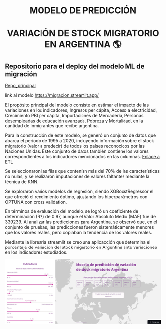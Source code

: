 <div align="center">

# MODELO DE PREDICCIÓN 
# VARIACIÓN DE STOCK MIGRATORIO EN ARGENTINA 🌎
</div>

## Repositorio para el deploy del modelo ML de migración 

[Repo_principal](https://github.com/DATASCIENTISTSHENRY/PF_DataScience_Migraciones)

link al modelo https://migracion.streamlit.app/

El propósito principal del modelo consiste en estimar el impacto de las variaciones en los indicadores, Ingresos per cápita, Acceso a electricidad, Crecimiento PBI per cápita, Importaciones de Mercadería, Personas desempleadas de educación avanzada, Pobreza y Mortalidad, en la cantidad de inmigrantes que recibe argentina.

Para la construcción de este modelo, se generó un conjunto de datos que abarca el período de 1995 a 2020, incluyendo información sobre el stock migratorio (valor a predecir) de todos los países reconocidos por las Naciones Unidas. Este conjunto de datos también contiene los valores correspondientes a los indicadores mencionados en las columnas. [Enlace a ETL](EDA_ETL/EDA_datasets_internacionales.ipynb)

Se seleccionaron las filas que contenían más del 70% de las características no nulas, y se realizaron imputaciones de valores faltantes mediante la técnica de KNN.

Se exploraron varios modelos de regresión, siendo XGBoostRegressor el que ofreció el rendimiento óptimo, ajustando los hiperparámetros con OPTUNA con cross validation.

En términos de evaluación del modelo, se logró un coeficiente de determinación (R2) de 0.97, aunque el Valor Absoluto Medio (MAE) fue de 339239. Al analizar las predicciones para Argentina, se observó que, en el conjunto de pruebas, las predicciones fueron sistemáticamente menores que los valores reales, pero copiaban la tendencia de los valores reales.

Mediante la librearia streamlit se creo una aplicacción que determina el porcentaje de variacion del stock migratorio en Argentina ante variaciones en los indicadores estudiados.

![Modelo](assets/ModeloML.JPG)
